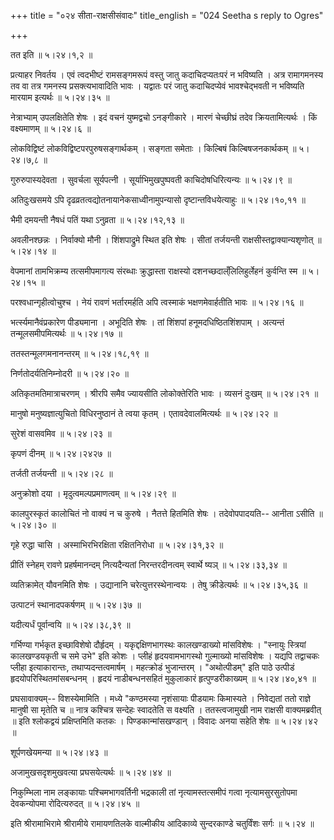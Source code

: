 +++
title = "०२४ सीता-राक्षसीसंवादः"
title_english = "024 Seetha s reply to Ogres"

+++


तत इति  ॥  ५।२४।१,२  ॥   

  

प्रत्याहर निवर्तय । एवं त्वदभीष्टं रामसङ्गमरूपं वस्तु जातु
कदाचिदप्यतःपरं न भविष्यति । अत्र रामागमनस्य तव वा तत्र गमनस्य
प्रसक्त्यभावादिति भावः । यद्वातः परं जातु कदाचिदप्येवं भावश्चेद्भवती न
भविष्यति मारयाम इत्यर्थः  ॥  ५।२४।३५  ॥   

  

नेत्राभ्याम् उपलक्षितेति शेषः । इदं वचनं युष्मद्वचो ऽनङ्गीकारे । मारणं
चेच्छीघ्रं तदेव क्रियतामित्यर्थः । किं वक्ष्यमाणम्  ॥  ५।२४।६  ॥   

  

लोकविद्विष्टं लोकविद्विष्टपरपुरुषसङ्गार्थकम् । सङ्गता समेताः । किल्बिषं
किल्बिषजनकार्थकम्  ॥  ५।२४।७,८  ॥   

  

गुरुरुपास्यदेवता । सुवर्चला सूर्यपत्नी । सूर्याभिमुखपुष्पवती
काचिदोषधिरित्यन्यः  ॥  ५।२४।९  ॥   

  

अतिदुःखसमये ऽपि दृढव्रतत्वद्योतनायानेकसाध्वीनामुपन्यासो
दृष्टान्तविधयेत्याहुः  ॥  ५।२४।१०,११  ॥   

  

भैमी दमयन्ती नैषधं पतिं यथा ऽनुव्रता  ॥  ५।२४।१२,१३  ॥   

  

अवलीनश्छन्नः । निर्वाक्यो मौनी । शिंशपाद्रुमे स्थित इति शेषः । सीतां
तर्जयन्ती राक्षसीस्तद्वाक्यान्यशृणोत्  ॥  ५।२४।१४  ॥   

  

वेपमानां तामभिक्रम्य तत्समीपमागत्य संरब्धाः क्रुद्धास्ता राक्षस्यो
दशनच्छदाल्ँलिलिहुर्लेहनं कुर्वन्ति स्म  ॥  ५।२४।१५  ॥   

  

परश्वधान्गृहीत्वोचुश्च । नेयं रावणं भर्तारमर्हति अपि त्वस्माकं
भक्षणमेवार्हतीति भावः  ॥  ५।२४।१६  ॥   

  

भर्त्स्यमानैवंप्रकारेण पीड्यमाना । अभूदिति शेषः । तां शिंशपां
हनूमदधिष्ठितशिंशपाम् । अत्यन्तं तन्मूलसमीपमित्यर्थः  ॥  ५।२४।१७  ॥   

  

ततस्तन्मूलगमनानन्तरम्  ॥  ५।२४।१८,१९  ॥   

  

निर्णतोदर्यतिनिम्नोदरी  ॥  ५।२४।२०  ॥   

  

अतिकृतमतिमात्राचरणम् । श्रीरपि समैव ज्यायसीति लोकोक्तेरिति भावः । व्यसनं
दुःखम्  ॥  ५।२४।२१  ॥   

  

मानुषो मनुष्यज्ञात्युचितो विधिरनुष्ठानं ते त्वया कृतम् ।
एतावदेवालमित्यर्थः  ॥  ५।२४।२२  ॥   

  

सुरेशं वासवमिव  ॥  ५।२४।२३  ॥   

  

कृपणं दीनम्  ॥  ५।२४।२४२७  ॥   

  

तर्जती तर्जयन्ती  ॥  ५।२४।२८  ॥   

  

अनुक्रोशो दया । मृदुत्वमल्पप्रमाणत्वम्  ॥  ५।२४।२९  ॥   

  

कालपुरस्कृतं कालोचितं नो वाक्यं न च कुरुषे । नैतत्ते हितमिति शेषः ।
तदेवोपपादयति-- आनीता ऽसीति  ॥  ५।२४।३०  ॥   

  

गृहे रुद्धा चासि । अस्माभिरभिरक्षिता रक्षितनिरोधा  ॥  ५।२४।३१,३२  ॥   

  

प्रीतिं स्नेहम् रावणे प्रहर्षमानन्दम् नित्यदैन्यतां निरन्तरदीनत्वम्
स्वार्थे ष्यञ्  ॥  ५।२४।३३,३४  ॥   

  

व्यतिक्रामेत् यौवनमिति शेषः । उद्यानानि चरेत्युत्तरस्थेनान्वयः । तेषु
क्रीडेत्यर्थः  ॥  ५।२४।३५,३६  ॥   

  

उत्पाटनं स्थानादपकर्षणम्  ॥  ५।२४।३७  ॥   

  

यदीत्यर्धं पूर्वान्वयि  ॥  ५।२४।३८,३९  ॥   

  

गर्भिण्या गर्भकृत इच्छाविशेषो दौर्हृदम् । यकृद्दक्षिणभागस्थः
कालखण्डाख्यो मांसविशेषः । "स्नायुः स्त्रियां कालखण्डयकृती च समे उभे" इति
कोशः । प्लीहं हृदयवामभागस्थो गुल्माख्यो मांसविशेषः । यद्यपि तद्वाचकः
प्लीहा इत्याकारान्तः, तथाप्यदन्तत्वमार्षम् । महत्क्रोडं भुजान्तरम् ।
"अथोत्पीडम्" इति पाठे उत्पीडं हृदयोपरिस्थितमांसबन्धनम् । हृदयं
नाडीबन्धनसहितं मुकुलाकारं हृत्पुण्डरीकाख्यम्  ॥  ५।२४।४०,४१  ॥   

  

प्रघसावाक्यम्-- विशस्येमामिति । मध्ये "कण्ठमस्या नृशंसायाः पीडयामः
किमास्यते । निवेद्यतां ततो राज्ञे मानुषी सा मृतेति च  ॥  नात्र कश्चित्र
सन्देहः स्वादतेति स वक्ष्यति । ततस्त्वजामुखी नाम राक्षसी वाक्यमब्रवीत्
 ॥  इति श्लोकद्वयं प्रक्षिप्तमिति कतकः । पिण्डकान्मांसखण्डान् । विवादः
अनया सहेति शेषः  ॥  ५।२४।४२  ॥   

  

शूर्पणखेयमन्या  ॥  ५।२४।४३  ॥   

  

अजामुखसदृशमुखवत्या प्रघसयेत्यर्थः  ॥  ५।२४।४४  ॥   

  

निकुम्भिला नाम लङ्कायाः पश्चिमभागवर्तिनी भद्रकाली तां नृत्यामस्तत्समीपं
गत्वा नृत्यामसुरसुतोपमा देवकन्योपमा रोदित्यरुदत्  ॥  ५।२४।४५  ॥   

  

इति श्रीरामाभिरामे श्रीरामीये रामायणतिलके वाल्मीकीय आदिकाव्ये
सुन्दरकाण्डे चतुर्विंशः सर्गः  ॥  ५।२४  ॥   

  


